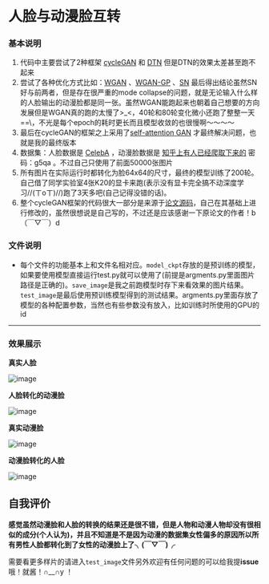 # 人脸与动漫脸互转

### 基本说明

1. 代码中主要尝试了2种框架 [cycleGAN](<https://arxiv.org/abs/1703.10593>) 和 [DTN](<https://arxiv.org/abs/1611.02200>) 但是DTN的效果太差甚至跑不起来
2. 尝试了各种优化方式比如：[WGAN](<https://arxiv.org/abs/1701.07875>) 、[WGAN-GP](<https://arxiv.org/abs/1704.00028v3>) 、[SN](<https://arxiv.org/abs/1802.05957>) 最后得出结论虽然SN好与前两者，但是存在很严重的mode collapse的问题，就是无论输入什么样的人脸输出的动漫脸都是同一张。虽然WGAN能跑起来也朝着自己想要的方向发展但是WGAN真的跑的太慢了>_<，40轮和80轮变化微小还跑了整整一天 ==\，不光是每个epoch的耗时更长而且模型收敛的也很慢啊～～～～
3. 最后在cycleGAN的框架之上采用了[self-attention GAN](<https://arxiv.org/abs/1805.08318>) 才最终解决问题，也就是我的最终版本
4. 数据集：人脸数据是 [CelebA](https://pan.baidu.com/s/17h5f2eOGSTr_iabmSOA2Iw) ，动漫脸数据是 [知乎上有人已经爬取下来的](<https://pan.baidu.com/s/1eSifHcA>) 密码：g5qa 。不过自己只使用了前面50000张图片
5. 所有图片在实际运行时都转化为脸64x64的尺寸，最终的模型训练了200轮。自己借了同学实验室4张K20的显卡来跑(表示没有显卡完全搞不动深度学习//(ㄒoㄒ)//)跑了3天多吧(自己记得没错的话)。
6. 整个cycleGAN框架的代码很大一部分是来源于[论文源码](<https://github.com/junyanz/pytorch-CycleGAN-and-pix2pix>)，自己在其基础上进行修改的，虽然很想说是自己写的，不过还是应该感谢一下原论文的作者！b（￣▽￣）d

### 文件说明

- 每个文件的功能基本上和文件名相对应。`model_ckpt`存放的是预训练的模型，如果要使用模型直接运行test.py就可以使用了(前提是argments.py里面图片路径是正确的)。`save_image`是我之前跑模型时存下来看效果的图片结果。`test_image`是最后使用预训练模型得到的测试结果。argments.py里面存放了模型的各种配置参数，当然也有些参数没有放入，比如训练时所使用的GPU的id

---

### 效果展示

**真实人脸**

![image](https://github.com/lzw-all-in/anime_person_translation/blob/master/test_image/0__person_real.jpg?raw=true)

**人脸转化的动漫脸**

![image](https://github.com/lzw-all-in/anime_person_translation/blob/master/test_image/0__anime_test.jpg?raw=true)



**真实动漫脸**

![image](https://github.com/lzw-all-in/anime_person_translation/blob/master/test_image/0__anime_real.jpg?raw=true)

**动漫脸转化的人脸**

![image](https://github.com/lzw-all-in/anime_person_translation/blob/master/test_image/0__person_test.jpg?raw=true)



## 自我评价

**感觉虽然动漫脸和人脸的转换的结果还是很不错，但是人物和动漫人物却没有很相似的成分(个人认为)，并且不知道是不是因为动漫的数据集女性偏多的原因所以所有男性人脸都转化到了女性的动漫脸上了╮(￣▽￣)╭**

需要看更多样片的请进入`test_image`文件另外欢迎有任何问题的可以给我提**issue**哦！就酱！∩__∩y ！

